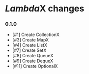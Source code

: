 # *Lambda*X changes

### 0.1.0
* [#1] Create CollectionX
* [#3] Create MapX
* [#4] Create ListX
* [#7] Create SetX
* [#8] Create QueueX
* [#9] Create DequeX
* [#11] Create OptionalX